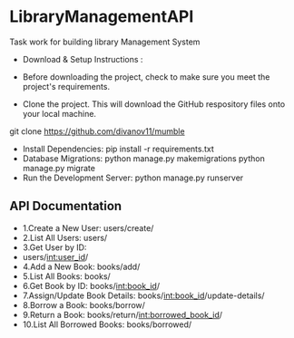# LibraryManagementAPI
Task work for building library Management System
* Download & Setup Instructions :
* Before downloading the project, check to make sure you meet the project's requirements.

* Clone the project. This will download the GitHub respository files onto your local machine.

git clone https://github.com/divanov11/mumble

* Install Dependencies:
pip install -r requirements.txt
* Database Migrations:
python manage.py makemigrations
python manage.py migrate
* Run the Development Server:
python manage.py runserver


## API Documentation

* 1.Create a New User:
users/create/
* 2.List All Users:
users/
* 3.Get User by ID:
* users/<int:user_id>/
* 4.Add a New Book:
books/add/
* 5.List All Books:
books/
* 6.Get Book by ID:
books/<int:book_id>/
* 7.Assign/Update Book Details:
books/<int:book_id>/update-details/
* 8.Borrow a Book:
books/borrow/
* 9.Return a Book: 
books/return/<int:borrowed_book_id>/
* 10.List All Borrowed Books:
books/borrowed/

